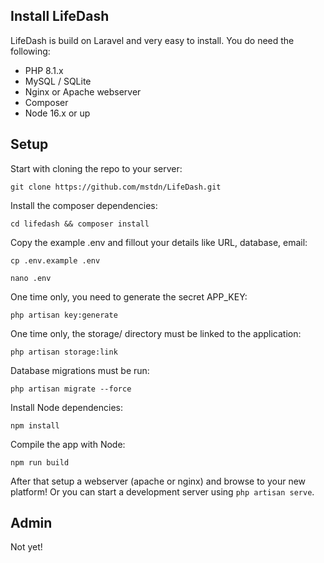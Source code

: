 ## Install LifeDash

LifeDash is build on Laravel and very easy to install. You do need the following:

- PHP 8.1.x
- MySQL / SQLite
- Nginx or Apache webserver
- Composer
- Node 16.x or up


## Setup

Start with cloning the repo to your server:

`git clone https://github.com/mstdn/LifeDash.git`



Install the composer dependencies:

`cd lifedash && composer install`


Copy the example .env and fillout your details like URL, database, email:

`cp .env.example .env`

`nano .env`


One time only, you need to generate the secret APP_KEY:

`php artisan key:generate`


One time only, the storage/ directory must be linked to the application:

`php artisan storage:link`


Database migrations must be run:

`php artisan migrate --force`


Install Node dependencies:

`npm install`

Compile the app with Node:

`npm run build`





After that setup a webserver (apache or nginx) and browse to your new platform! Or you can start a development server using `php artisan serve`.

## Admin

Not yet!
